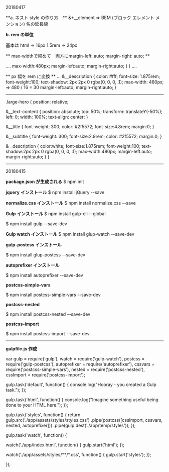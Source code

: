 20180417

**a. ネスト style の作り方　**
	&+__element => BEM (ブロック エレメント メンション) 名の延長線

**b. rem の単位**

基本は html => 16px 1.5rem => 24px

** max-widthで締めて　両方にmargin-left: auto; margin-right: auto;  **

....
    max-width:480px;
    margin-left:auto;
    margin-right:auto;
  }
}
....


** px 幅を rem に変換 **
...
 &__description {
   color: #fff;
   font-size: 1.875rem;
   font-weight:100;
   text-shadow: 2px 2px 0 rgba(0, 0, 0, .1);
   max-width: 480px; => 480 / 16 = 30
   margin-left:auto; 
   margin-right:auto; 
 }

-------------------

.large-hero {
  position: relative;
  
&__text-content {
    position: absolute;
    top: 50%;
    transform: translateY(-50%);
    left: 0;
    width: 100%;
    text-align: center;
  }

  &__title {
    font-weight: 300;
    color: #2f5572;
    font-size:4.8rem;
    margin:0;
  }

  &__subtitle {
    font-weight: 300;
  font-size:2.9rem;
  color: #2f5572;
  margin:0;
  }

  &__description {
    color:white;
    font-size:1.875rem;
    font-weight:100;
    text-shadow:2px 2px 0 rgba(0, 0, 0, .1);
    max-width:480px;
    margin-left:auto;
    margin-right:auto;
  }
}


--------------------------

20180415

**package.json が生成される**
$ npm init 

**jquery インストール**
$ npm install jQuery --save

**normalize.css インストール**
$ npm install normalize.css --save

**Gulp インストール**
$ npm install gulp-cli --global

$ npm install gulp --save-dev

**Gulp watch インストール**
$ npm install glup-watch --save-dev



**gulp-postcss インストール**

$ npm install glup-postcss --save-dev


**autoprefixer インストール**

$ npm install autoprefixer --save-dev


**postcss-simple-vars**

$ npm install postcss-simple-vars --save-dev

**postcss-nested**

$ npm install postcss-nested --save-dev

**postcss-import**

$ npm install postcss-import --save-dev

----------
**gulpfile.js 作成**

var gulp = require('gulp'),
watch = require('gulp-watch'),
postcss = require('gulp-postcss'),
autoprefixer = require('autoprefixer'),
cssvars = require('postcss-simple-vars'),
nested = require('postcss-nested'),
cssImport = require('postcss-import');

gulp.task('default', function() {
  console.log("Hooray - you created a Gulp task.");
});

gulp.task('html', function() {
  console.log("Imagine something useful being done to your HTML here.");
});

gulp.task('styles', function() {
  return gulp.src('./app/assets/styles/styles.css')
    .pipe(postcss([cssImport, cssvars, nested, autoprefixer]))
    .pipe(gulp.dest('./app/temp/styles'));
});

gulp.task('watch', function() {

  watch('./app/index.html', function() {
    gulp.start('html');
  });

  watch('./app/assets/styles/**/*.css', function() {
    gulp.start('styles');
  });

});



